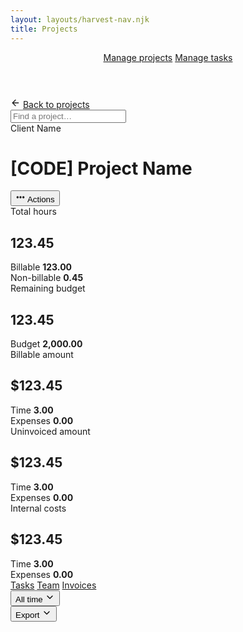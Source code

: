 ```yaml
---
layout: layouts/harvest-nav.njk
title: Projects
---
```


<header id="top-nav">
  <nav>
    <a href="/harvest-nav/projects" class="is-active">Manage projects</a>
    <a href="/harvest-nav/tasks">Manage tasks</a>
  </nav>
</header>

<main>
  <div class="flex justify-space-between mb-16">
    <div class="flex back-to">
      <svg xmlns="http://www.w3.org/2000/svg" width="16" height="16" viewBox="0 0 24 24" fill="none" stroke="currentColor" stroke-width="2" stroke-linecap="round" stroke-linejoin="round" class="feather feather-arrow-left"><line x1="19" y1="12" x2="5" y2="12"></line><polyline points="12 19 5 12 12 5"></polyline></svg>
      <a href="/harvest-nav/projects" class="is-active">Back to projects</a>
    </div>
    <input class="input search" type="text" placeholder="Find a project…">
  </div>

  <div class="flex justify-space-between mt-8">
    <div>
      Client Name
      <h1>[CODE] Project Name</h1>
    </div>
    <div class="flex">
      <button class="button">
        <svg xmlns="http://www.w3.org/2000/svg" width="16" height="16" viewBox="0 0 24 24" fill="none" stroke="currentColor" stroke-width="3" stroke-linecap="round" stroke-linejoin="round" class="feather feather-more-horizontal"><circle cx="12" cy="12" r="1"></circle><circle cx="19" cy="12" r="1"></circle><circle cx="5" cy="12" r="1"></circle></svg>
        Actions
      </button>
    </div>
  </div>

  <div class="summary mt-24">
    <div class="summary-box">
      Total hours<br>
      <h2>123.45</h2>
      <div class="flex justify-space-between mt-8">
        Billable <strong>123.00</strong>
      </div>
      <div class="flex justify-space-between">
        Non-billable <strong>0.45</strong>
      </div>
    </div>
    <div class="summary-box">
      Remaining budget<br>
      <h2>123.45</h2>
      <div class="pt-8">
        <div class="meter" style="width:100%"></div>
      </div>
      <div class="flex justify-space-between">
        Budget <strong>2,000.00</strong>
      </div>
    </div>
    <div class="summary-box">
      Billable amount<br>
      <h2>$123.45</h2>
      <div class="flex justify-space-between mt-8">
        Time <strong>3.00</strong>
      </div>
      <div class="flex justify-space-between">
        Expenses <strong>0.00</strong>
      </div>
    </div>
    <div class="summary-box">
      Uninvoiced amount<br>
      <h2>$123.45</h2>
      <div class="flex justify-space-between mt-8">
        Time <strong>3.00</strong>
      </div>
      <div class="flex justify-space-between">
        Expenses <strong>0.00</strong>
      </div>
    </div>
    <div class="summary-box">
      Internal costs<br>
      <h2>$123.45</h2>
      <div class="flex justify-space-between mt-8">
        Time <strong>3.00</strong>
      </div>
      <div class="flex justify-space-between">
        Expenses <strong>0.00</strong>
      </div>
    </div>
  </div>

  <div class="tabs mt-24 mb-16">
    <nav>
      <a href="#" class="is-active">Tasks</a>
      <a href="#">Team</a>
      <a href="#">Invoices</a>
    </nav>
  </div>


  <div class="flex justify-space-between mb-4">
    <div class="flex">
      <button class="button button-sm">All time <svg xmlns="http://www.w3.org/2000/svg" width="16" height="16" viewBox="0 0 24 24" fill="none" stroke="currentColor" stroke-width="2" stroke-linecap="round" stroke-linejoin="round" class="feather feather-chevron-down"><polyline points="6 9 12 15 18 9"></polyline></svg></button>
    </div>
    <div class="flex">
      <button class="button button-sm">Export <svg xmlns="http://www.w3.org/2000/svg" width="16" height="16" viewBox="0 0 24 24" fill="none" stroke="currentColor" stroke-width="2" stroke-linecap="round" stroke-linejoin="round" class="feather feather-chevron-down"><polyline points="6 9 12 15 18 9"></polyline></svg></button>
    </div>
  </div>
</main>
